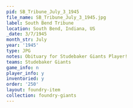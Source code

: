 ```yaml
---
pid: SB_Tribune_July_3_1945
file_name: SB_Tribune_July_3_1945.jpg
label: South Bend Tribune
location: South Bend, Indiana, US
_date: 3/7/1945
month_str: July
year: '1945'
type: JPG
notes: Obituary for Studebaker Giants Player!
teams: Studebaker Giants
game_info: n
player_info: y
inventoried: y
order: '250'
layout: foundry-item
collection: foundry-giants
---
```

